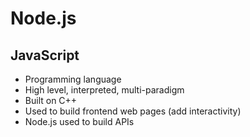 # Node.js

## JavaScript

- Programming language
- High level, interpreted, multi-paradigm
- Built on C++
- Used to build frontend web pages (add interactivity)
- Node.js used to build APIs